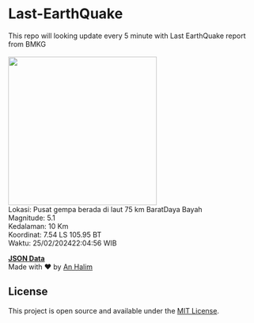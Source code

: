 # Last-EarthQuake
This repo will looking update every 5 minute with Last EarthQuake report from BMKG
<br>
<br>
<img src="https://static.bmkg.go.id/20240225220456.mmi.jpg" width="300"/>
<br>
Lokasi: Pusat gempa berada di laut 75 km BaratDaya Bayah <br>
Magnitude: 5.1 <br>
Kedalaman: 10 Km <br>
Koordinat: 7.54 LS 105.95 BT <br>
Waktu: 25/02/202422:04:56 WIB <br>

<a href="./data/data.json">**JSON Data**</a>
<br>
Made with ❤️ by <a href="https://github.com/an-halim">An Halim</a>
## License

This project is open source and available under the [MIT License](LICENSE).
